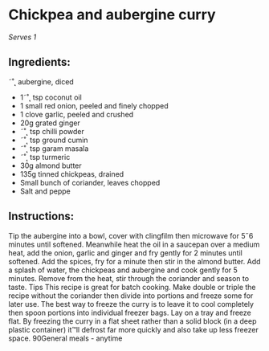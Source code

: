 
# Chickpea and aubergine curry
_Serves 1_
## Ingredients:
˜˚˛ aubergine, diced
* 1˜˚˛ tsp coconut oil
* 1 small red onion, peeled and finely chopped
* 1 clove garlic, peeled and crushed
* 20g grated ginger
* ˜˚˛ tsp chilli powder
* ˜˚˛ tsp ground cumin
* ˜˚˛ tsp garam masala
* ˜˚˛ tsp turmeric
* 30g almond butter
* 135g tinned chickpeas, drained
* Small bunch of coriander, leaves chopped
* Salt and peppe
## Instructions:
Tip the aubergine into a bowl, cover with clingfilm then 
microwave for 5˝6 minutes until softened. 
Meanwhile heat the oil in a saucepan over a medium heat, add 
the onion, garlic and ginger and fry gently for 2 minutes until 
softened.
Add the spices, fry for a minute then stir in the almond butter. 
Add a splash of water, the chickpeas and aubergine and cook 
gently for 5 minutes. Remove from the heat, stir through the 
coriander and season to taste.
Tips
This recipe is great for batch cooking. Make double or triple 
the recipe without the coriander then divide into portions and 
freeze some for later use.
The best way to freeze the curry is to leave it to cool completely 
then spoon portions into individual freezer bags. Lay on a tray 
and freeze flat. By freezing the curry in a flat sheet rather than 
a solid block (in a deep plastic container) it™ll defrost far more 
quickly and also take up less freezer space.
90General meals - anytime

